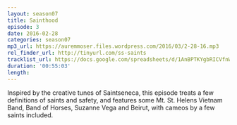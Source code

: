 ```yaml
---
layout: season07
title: Sainthood
episode: 3
date: 2016-02-28
categories: season07
mp3_url: https://auremmoser.files.wordpress.com/2016/03/2-28-16.mp3
rel_finder_url: http://tinyurl.com/ss-saints
tracklist_url: https://docs.google.com/spreadsheets/d/1AnBPTKYgbRICVfnWy8lh2XAfNTw8cQFm6TVHdbUXQa0/edit#gid=231519012
duration: '00:55:03'
length:
---
```


Inspired by the creative tunes of Saintseneca, this episode treats a few definitions of saints and safety, and features some Mt. St. Helens Vietnam Band, Band of Horses, Suzanne Vega and Beirut, with cameos by a few saints included.